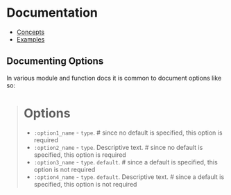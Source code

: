# Documentation

- [Concepts](concepts.md)
- [Examples](examples.md)

## Documenting Options

In various module and function docs it is common to document options like so:

> # Options
>
> - `:option1_name` - `type`. # since no default is specified, this option is required
> - `:option2_name` - `type`. Descriptive text. # since no default is specified, this option is required
> - `:option3_name` - `type`. `default`. # since a default is specified, this option is not required
> - `:option4_name` - `type`. `default`. Descriptive text. # since a default is specified, this option is not required
